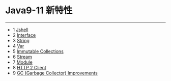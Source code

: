 # Java9-11 新特性
____
- 1  [Jshell](Jshell.md)
- 2  [Interface](Interface.md)
- 3  [String](String.md)
- 4  [Var](Var.md)
- 5  [Immutable Collections](ImmutableCollections.md)
- 6  [Stream](Stream.md)
- 7  [Module](Module.md)
- 8  [HTTP 2 Client](HTTP2Client.md)
- 9  [GC (Garbage Collector) Improvements](GC.md)